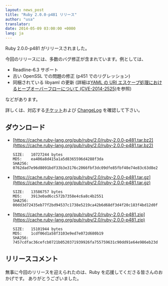 ```yaml
---
layout: news_post
title: "Ruby 2.0.0-p481 リリース"
author: "usa"
translator:
date: 2014-05-09 03:00:00 +0000
lang: ja
---
```


Ruby 2.0.0-p481 がリリースされました。

今回のリリースには、多数のバグ修正が含まれています。例としては、

* Readline-6.3 サポート
* 古い OpenSSL での問題の修正 (p451 でのリグレッション)
* 同梱されている libyaml の更新 (詳細は[YAML の URI エスケープ処理におけるヒープオーバーフローについて (CVE-2014-2525)](https://www.ruby-lang.org/ja/news/2014/03/29/heap-overflow-in-yaml-uri-escape-parsing-cve-2014-2525/)を参照)

などがあります。

詳しくは、対応する[チケット](https://bugs.ruby-lang.org/projects/ruby-200/issues?set_filter=1&amp;status_id=5)および [ChangeLog](http://svn.ruby-lang.org/repos/ruby/tags/v2_0_0_481/ChangeLog) を確認して下さい。

## ダウンロード

* [https://cache.ruby-lang.org/pub/ruby/2.0/ruby-2.0.0-p481.tar.bz2](https://cache.ruby-lang.org/pub/ruby/2.0/ruby-2.0.0-p481.tar.bz2)

      SIZE:   10727244 bytes
      MD5:    ea406a8d415a1a5d8365596d4288f3da
      SHA256: 0762dad7e96d8091bdf33b3e3176c2066fbf3dc09dfe85fbf40e74e83c63d8e2

* [https://cache.ruby-lang.org/pub/ruby/2.0/ruby-2.0.0-p481.tar.gz](https://cache.ruby-lang.org/pub/ruby/2.0/ruby-2.0.0-p481.tar.gz)

      SIZE:   13586757 bytes
      MD5:    3913e0ad6cc572b7358e4c6a8c4b2551
      SHA256: 00dd3d72435eb77f2bd94537c1738e5219ca42b6d68df3d4f20c183f4bd12d0f

* [https://cache.ruby-lang.org/pub/ruby/2.0/ruby-2.0.0-p481.zip](https://cache.ruby-lang.org/pub/ruby/2.0/ruby-2.0.0-p481.zip)

      SIZE:   15101944 bytes
      MD5:    1cdf06d1a58f3103e9ed7e072d680b19
      SHA256: 7457cdfac36cefcb0721b0520371939926fa755759631c90dd91e64e986eb23d

## リリースコメント

無事に今回のリリースを迎えられたのは、Ruby を応援してくださる皆さんのおかげです。
ありがとうございました。
